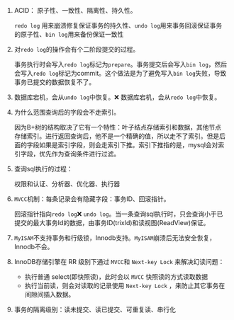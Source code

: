 1. ACID： 原子性、一致性、隔离性、持久性。
   
   `redo log` 用来崩溃修复保证事务的持久性、`undo log`用来事务回滚保证事务的原子性、`bin log`用来备份保证一致性

2. 对`redo log`的操作会有个二阶段提交的过程。
   
   事务执行时会写入`redo log`标记为`prepare`。事务提交后会写入`bin log`，然后会写入`redo log`标记为commit。这个做法是为了避免写入`bin log`失败，导致事务已提交的数据恢复不了。

3. 数据库宕机，会从`undo log`中恢复。❌ 数据库宕机，会从`redo log`中恢复。

4. 为什么范围查询后的字段会不走索引。
   
   因为B+树的结构取决了它有一个特性：叶子结点存储索引和数据，其他节点存储索引。进行返回查询后，他不是一个精确的值，所以走不了索引。但是后面的字段如果是索引字段，则会走索引下推。索引下推指的是，mysql会对索引字段，优先作为查询条件进行过滤。

5. 查询sql执行的过程：
   
   权限和认证、分析器、优化器、执行器

6. `MVCC`机制：每条记录会有隐藏字段：事务ID、回滚指针。
   
   回滚指针指向`redo log`❌ `undo log`。当一条查询sql执行时，只会查询小于已提交的最大事务Id的数据，由事务ID(trixId)和读视图(ReadView)保证。

7. `MyISAM`不支持事务和行级锁，Innodb支持。`MyISAM`崩溃后无法安全恢复，Innodb不会。

8. InnoDB存储引擎在 RR 级别下通过 `MVCC`和 `Next-key Lock` 来解决幻读问题：
    * 执行普通 select(即快照读)，此时会以 `MVCC` 快照读的方式读取数据
    * 执行当前读，则会对读取的记录使用 `Next-key Lock` ，来防止其它事务在间隙间插入数据。

9. 事务的隔离级别：读未提交、读已提交、可重复读、串行化